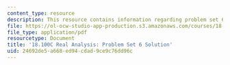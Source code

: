 ```yaml
---
content_type: resource
description: This resource contains information regarding problem set 6 solution.
file: https://ol-ocw-studio-app-production.s3.amazonaws.com/courses/18-100c-real-analysis-fall-2012/24692de5a668ed94cdad9ce9c76dd96c_MIT18_100CF12_Prob_Set_6.pdf
file_type: application/pdf
resourcetype: Document
title: '18.100C Real Analysis: Problem Set 6 Solution'
uid: 24692de5-a668-ed94-cdad-9ce9c76dd96c
---
```


